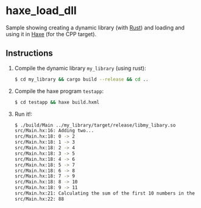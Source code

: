 # haxe_load_dll

Sample showing creating a dynamic library (with [Rust](https://www.rust-lang.org/)) and loading and using it in [Haxe](https://haxe.org/) (for the CPP target).

## Instructions

1. Compile the dynamic library `my_library` (using rust):
    ```bash
    $ cd my_library && cargo build --release && cd ..
    ```
2. Compile the haxe program `testapp`:
    ```bash
    $ cd testapp && haxe build.hxml
    ```
3. Run it!:
    ```bash
    $ ./build/Main ../my_library/target/release/libmy_libary.so
    src/Main.hx:16: Adding two...
    src/Main.hx:18: 0 -> 2
    src/Main.hx:18: 1 -> 3
    src/Main.hx:18: 2 -> 4
    src/Main.hx:18: 3 -> 5
    src/Main.hx:18: 4 -> 6
    src/Main.hx:18: 5 -> 7
    src/Main.hx:18: 6 -> 8
    src/Main.hx:18: 7 -> 9
    src/Main.hx:18: 8 -> 10
    src/Main.hx:18: 9 -> 11
    src/Main.hx:21: Calculating the sum of the first 10 numbers in the Fibonacci sequence:
    src/Main.hx:22: 88
    ```